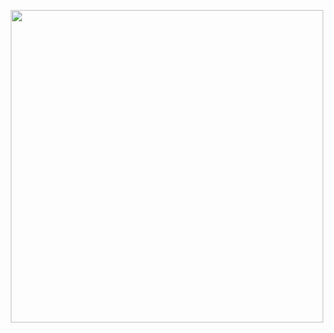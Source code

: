 
 <p align="center">
   <img height="500" src="https://github.com/ahmed-abdellatif/PHP/blob/master/ecom-almandine.png">
 </p>
